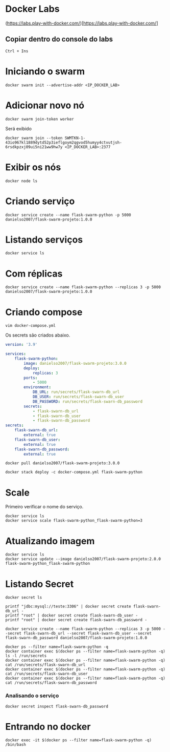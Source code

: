 # Docker Labs

(https://labs.play-with-docker.com/)[https://labs.play-with-docker.com/]

## Copiar dentro do console do labs

```shell
Ctrl + Ins
```

# Iniciando o swarm

```shell
docker swarm init --advertise-addr <IP_DOCKER_LAB>
```

# Adicionar novo nó

```shell
docker swarm join-token worker
```

Será exibido

```shell
docker swarm join --token SWMTKN-1-43io967kl1889dytd52p3ieflgoym2qgvod5humyy4ctvutjsh-6rsdkpzxj09ui5ni21ww9hw7y <IP_DOCKER_LAB>:2377
```

# Exibir os nós

```shell
docker node ls
```

# Criando serviço

```shell
docker service create --name flask-swarm-python -p 5000 danielso2007/flask-swarm-projeto:1.0.0
```

# Listando serviços

```shell
docker service ls
```

# Com réplicas

```shell
docker service create --name flask-swarm-python --replicas 3 -p 5000 danielso2007/flask-swarm-projeto:1.0.0
```

# Criando compose

```shell
vim docker-compose.yml
```

Os secrets são criados abaixo.


```yaml
version: '3.9'

services:
    flask-swarm-python:
        image: danielso2007/flask-swarm-projeto:3.0.0
        deploy:
            replicas: 3
        ports:
            - 5000
        environment:
            DB_URL: run/secrets/flask-swarn-db_url
            DB_USER: run/secrets/flask-swarn-db_user
            DB_PASSWORD: run/secrets/flask-swarn-db_password
        secrets:
            - flask-swarn-db_url
            - flask-swarn-db_user
            - flask-swarn-db_password
secrets:
    flask-swarn-db_url:
        external: true
    flask-swarn-db_user:
        external: true
    flask-swarn-db_password:
        external: true
```

```shell
docker pull danielso2007/flask-swarm-projeto:3.0.0

docker stack deploy -c docker-compose.yml flask-swarm-python
```

# Scale

Primeiro verificar o nome do serviço.

```shell
docker service ls
docker service scale flask-swarm-python_flask-swarm-python=3
```
# Atualizando imagem

```shell
docker service ls
docker service update --image danielso2007/flask-swarm-projeto:2.0.0 flask-swarm-python_flask-swarm-python
```

# Listando Secret

```shell
docker secret ls
```

```shell
printf "jdbc:mysql://teste:3306" | docker secret create flask-swarn-db_url -
printf "root" | docker secret create flask-swarn-db_user -
printf "root" | docker secret create flask-swarn-db_password -
```

```shell
docker service create --name flask-swarm-python --replicas 3 -p 5000 --secret flask-swarn-db_url --secret flask-swarn-db_user --secret flask-swarn-db_password danielso2007/flask-swarm-projeto:1.0.0
```

```shell
docker ps --filter name=flask-swarm-python -q
docker container exec $(docker ps --filter name=flask-swarm-python -q) ls -l /run/secrets
docker container exec $(docker ps --filter name=flask-swarm-python -q) cat /run/secrets/flask-swarn-db_url
docker container exec $(docker ps --filter name=flask-swarm-python -q) cat /run/secrets/flask-swarn-db_user
docker container exec $(docker ps --filter name=flask-swarm-python -q) cat /run/secrets/flask-swarn-db_password
```

### Analisando o serviço

```shell
docker secret inspect flask-swarn-db_password
```

# Entrando no docker
```shell
docker exec -it $(docker ps --filter name=flask-swarm-python -q) /bin/bash
```
